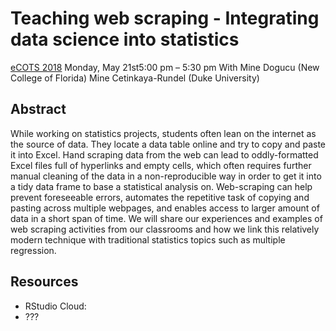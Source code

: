 # Teaching web scraping - Integrating data science into statistics

[eCOTS 2018](https://www.causeweb.org/cause/ecots/ecots18/)
Monday, May 21st5:00 pm – 5:30 pm
With Mine Dogucu (New College of Florida)
Mine Cetinkaya-Rundel (Duke University)

## Abstract

While working on statistics projects, students often lean on the internet as 
the source of data. They locate a data table online and try to copy and paste 
it into Excel. Hand scraping data from the web can lead to oddly-formatted Excel 
files full of hyperlinks and empty cells, which often requires further manual 
cleaning of the data in a non-reproducible way in order to get it into a tidy 
data frame to base a statistical analysis on. Web-scraping can help prevent 
foreseeable errors, automates the repetitive task of copying and pasting across 
multiple webpages, and enables access to larger amount of data in a short span 
of time. We will share our experiences and examples of web scraping activities 
from our classrooms and how we link this relatively modern technique with 
traditional statistics topics such as multiple regression.

## Resources

- RStudio Cloud:
- ???
